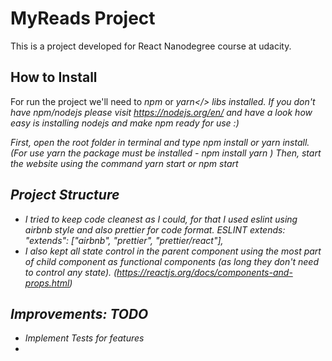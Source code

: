 # MyReads Project

This is a project developed for React Nanodegree course at udacity.

## How to Install

For run the project we'll need to <i>npm</i> or <i>yarn</> libs installed. If you don't have npm/nodejs please visit https://nodejs.org/en/ and have a look how easy is installing nodejs and make npm ready for use :) 
     
First, open the root folder in terminal and type npm install or yarn install. (For use yarn the package must be installed - <i> npm install yarn </i>)
Then, start the website using the command <i>yarn start</i> or <i>npm start</i>

## Project Structure

- I tried to keep code cleanest as I could, for that I used <i>eslint</i> using airbnb style and also prettier for code format. ESLINT extends:  "extends": ["airbnb", "prettier", "prettier/react"],
- I also kept all state control in the parent component using the most part of child component as functional components (as long they don't need to control any state).  (https://reactjs.org/docs/components-and-props.html)


## Improvements: TODO

- Implement Tests for features
- 





